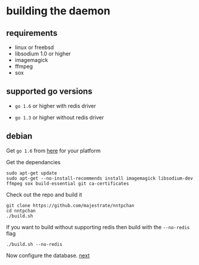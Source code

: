 # building the daemon #


## requirements ##

* linux or freebsd
* libsodium 1.0 or higher
* imagemagick
* ffmpeg
* sox

## supported go versions ##

* `go 1.6` or higher with redis driver

* `go 1.3` or higher without redis driver

## debian ##

Get `go 1.6` from [here](https://golang.org/dl/) for your platform

Get the dependancies

    sudo apt-get update
    sudo apt-get --no-install-recommends install imagemagick libsodium-dev ffmpeg sox build-essential git ca-certificates


Check out the repo and build it

    git clone https://github.com/majestrate/nntpchan
    cd nntpchan
    ./build.sh

If you want to build without supporting redis then build with the `--no-redis` flag

    ./build.sh --no-redis

Now configure the database. [next](database.md)
